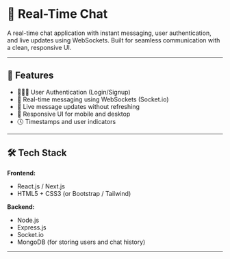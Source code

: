 # 💬 Real-Time Chat

A real-time chat application with instant messaging, user authentication, and live updates using WebSockets. Built for seamless communication with a clean, responsive UI.

---

## 🚀 Features

- 🧑‍🤝‍🧑 User Authentication (Login/Signup)
- 💬 Real-time messaging using WebSockets (Socket.io)
- 📡 Live message updates without refreshing
- 📱 Responsive UI for mobile and desktop
- 🕓 Timestamps and user indicators

---

## 🛠️ Tech Stack

**Frontend:**
- React.js / Next.js
- HTML5 + CSS3 (or Bootstrap / Tailwind)

**Backend:**
- Node.js
- Express.js
- Socket.io
- MongoDB (for storing users and chat history)

---
